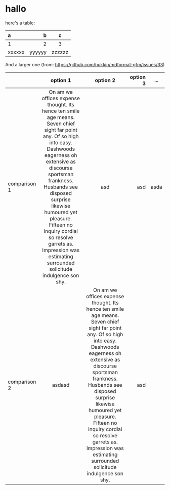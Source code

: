 # hallo

here's a table:

| a | b | c |
| :- | -: | :-: |
| 1 | 2 | 3 |
| xxxxxx | yyyyyy | zzzzzz |

And a larger one (from: https://github.com/hukkin/mdformat-gfm/issues/33)

|  | option 1 | option 2 | option 3 | ... |
| :- | :-: | :-: | -: | :-: |
| comparison 1 | On am we offices expense thought. Its hence ten smile age means. Seven chief sight far point any. Of so high into easy. Dashwoods eagerness oh extensive as discourse sportsman frankness. Husbands see disposed surprise likewise humoured yet pleasure. Fifteen no inquiry cordial so resolve garrets as. Impression was estimating surrounded solicitude indulgence son shy. | asd | asd | asda |
| comparison 2 | asdasd | On am we offices expense thought. Its hence ten smile age means. Seven chief sight far point any. Of so high into easy. Dashwoods eagerness oh extensive as discourse sportsman frankness. Husbands see disposed surprise likewise humoured yet pleasure. Fifteen no inquiry cordial so resolve garrets as. Impression was estimating surrounded solicitude indulgence son shy. | asd |  |
